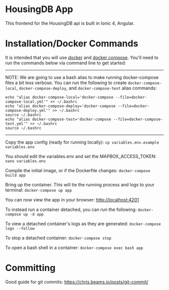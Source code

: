# HousingDB App

This frontend for the HousingDB api is built in Ionic 4, Angular.


# Installation/Docker Commands

It is intended that you will use [docker](https://docs.docker.com/engine/installation/)
and [docker compose](https://docs.docker.com/compose/install/). You'll need to run the
commands below via command line to get started:

---
NOTE: We are going to use a bash alias to make running docker-compose files a bit less verbose. You can run the following to create `docker-compose-local`, `docker-compose-deploy`, and `docker-compose-test` alias commands:
```
echo "alias docker-compose-local='docker-compose --file=docker-compose-local.yml'" >> ~/.bashrc
echo "alias docker-compose-deploy='docker-compose --file=docker-compose-deploy.yml'" >> ~/.bashrc
source ~/.bashrc
echo "alias docker-compose-test='docker-compose --file=docker-compose-test.yml'" >> ~/.bashrc
source ~/.bashrc
```
---

Copy the app config (ready for running locally):
`cp variables.env.example variables.env`

You should edit the variables.env and set the MAPBOX_ACCESS_TOKEN:
`nano variables.env`

Compile the initial image, or if the Dockerfile changes:
`docker-compose build app`

Bring up the container. This will tie the running process and logs to your terminal:
`docker-compose up app`

You can now view the app in your browser:
[http://localhost:4201](http://localhost:4201)

To instead run a container detached, you can run the following:
`docker-compose up -d app`

To view a detached container's logs as they are generated:
`docker-compose logs --follow`

To stop a detached container:
`docker-compose stop`

To open a bash shell in a container:
`docker-compose exec bash app`


# Committing

Good guide for git commits:
https://chris.beams.io/posts/git-commit/
